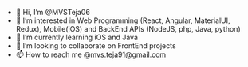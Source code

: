 - 👋 Hi, I’m @MVSTeja06
- 👀 I’m interested in Web Programming (React, Angular, MaterialUI, Redux), Mobile(iOS) and BackEnd APIs (NodeJS, php, Java, python)
- 🌱 I’m currently learning iOS and Java
- 💞️ I’m looking to collaborate on FrontEnd projects
- 📫 How to reach me @mvs.teja91@gmail.com

<!---
MVSTeja06/MVSTeja06 is a ✨ special ✨ repository because its `README.md` (this file) appears on your GitHub profile.
You can click the Preview link to take a look at your changes.
--->
